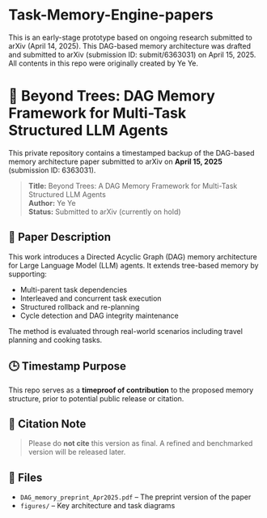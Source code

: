 # Task-Memory-Engine-papers
This is an early-stage prototype based on ongoing research submitted to arXiv (April 14, 2025).
This DAG-based memory architecture was drafted and submitted to arXiv (submission ID: submit/6363031) on April 15, 2025. All contents in this repo were originally created by Ye Ye.


# 🧠 Beyond Trees: DAG Memory Framework for Multi-Task Structured LLM Agents

This private repository contains a timestamped backup of the DAG-based memory architecture paper submitted to arXiv on **April 15, 2025** (submission ID: 6363031).

> **Title:** Beyond Trees: A DAG Memory Framework for Multi-Task Structured LLM Agents  
> **Author:** Ye Ye  
> **Status:** Submitted to arXiv (currently on hold)

## 📄 Paper Description

This work introduces a Directed Acyclic Graph (DAG) memory architecture for Large Language Model (LLM) agents. It extends tree-based memory by supporting:

- Multi-parent task dependencies  
- Interleaved and concurrent task execution  
- Structured rollback and re-planning  
- Cycle detection and DAG integrity maintenance

The method is evaluated through real-world scenarios including travel planning and cooking tasks.

## 🕒 Timestamp Purpose

This repo serves as a **timeproof of contribution** to the proposed memory structure, prior to potential public release or citation.

## 🚫 Citation Note

> Please do **not cite** this version as final. A refined and benchmarked version will be released later.

## 📂 Files

- `DAG_memory_preprint_Apr2025.pdf` – The preprint version of the paper
- `figures/` – Key architecture and task diagrams
